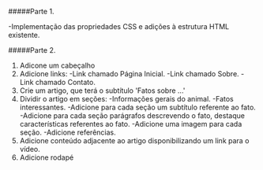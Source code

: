 #####Parte 1.

-Implementação das propriedades CSS e adições à estrutura HTML existente.

#####Parte 2.

1. Adicone um cabeçalho
2. Adicione links:
    -Link chamado Página Inicial.
    -Link chamado Sobre.
    -Link chamado Contato.
3. Crie um artigo, que terá o subtítulo 'Fatos sobre ...'
4. Dividir o artigo em seções:
    -Informações gerais do animal.
    -Fatos interessantes.
    -Adicione para cada seção um subtítulo referente ao fato.
    -Adicione para cada seção parágrafos descrevendo o fato, destaque características referentes ao fato.
    -Adicione uma imagem para cada seção.
    -Adicione referências.
5. Adicione conteúdo adjacente ao artigo disponibilizando um link para o vídeo.
6. Adicione rodapé
 